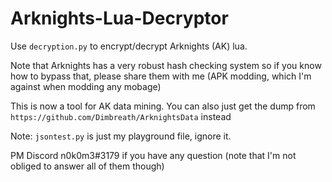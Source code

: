 # Arknights-Lua-Decryptor

Use `decryption.py` to encrypt/decrypt Arknights (AK) lua.

Note that Arknights has a very robust hash checking system so if you know how to bypass that, please share them with me
(APK modding, which I'm against when modding any mobage)

This is now a tool for AK data mining. You can also just get the dump from `https://github.com/Dimbreath/ArknightsData` instead

Note: `jsontest.py` is just my playground file, ignore it.

PM Discord n0k0m3#3179 if you have any question (note that I'm not obliged to answer all of them though)
